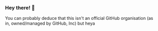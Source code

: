 ### Hey there! 👋
You can probably deduce that this isn't an official GitHub organisation (as in, owned/managed by GitHub, Inc) but heya
